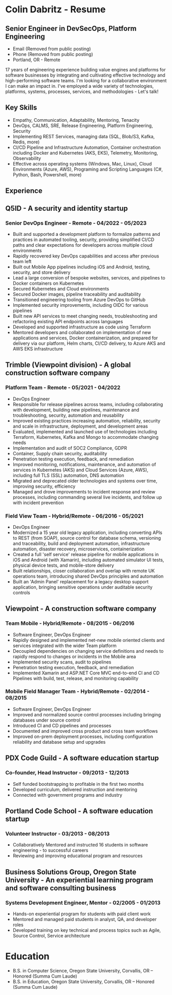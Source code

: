 # Colin Dabritz - Resume

## Senior Engineer in DevSecOps, Platform Engineering

* Email (Removed from public posting)
* Phone (Removed from public posting)
* Portland, OR - Remote

17 years of engineering experience building value engines and platforms for software businesses by integrating and cultivating effective technology and high-performing software teams. I'm looking for a collaborative environment I can make an impact in. I've employed a wide variety of technologies, platforms, systems, processes, services, and methodologies - Let's talk!

## Key Skills

* Empathy, Communication, Adaptability, Mentoring, Tenacity
* DevOps, CALMS, SRE, Release Engineering, Platform Engineering, Security
* Implementing REST Services, managing data (SQL, Blob/S3, Kafka, Redis, more)
* CI/CD Pipeline and Infrastructure Automation, Container orchestration including Docker and Kubernetes (AKS, EKS), Telemetry, Monitoring, Observability
* Effective across operating systems (Windows, Mac, Linux), Cloud Environments (Azure, AWS), Programing and Scripting Languages (C#, Python, Bash, Powershell, more)

## Experience

## Q5ID - A security and identity startup
### Senior DevOps Engineer - Remote - 04/2022 - 05/2023

* Built and supported a development platform to formalize patterns and practices in automated tooling, security, providing simplified CI/CD paths and clear expectations for developers across multiple cloud environments
* Rapidly recovered key DevOps capabilities and access after previous team left
* Built out Mobile App pipelines including iOS and Android, testing, security, and store delivery
* Lead a large conversion of bespoke websites, services, and pipelines to Docker containers on Kubernetes
* Secured Kubernetes and Cloud environments
* Secured Docker images, pipeline traceability and auditability
* Transitioned engineering tooling from Azure DevOps to GitHub
* Implemented security improvements, including OIDC for various pipelines
* Built new API services to meet changing needs, troubleshooting and refactoring existing API endpoints across languages
* Developed and supported infrastructure as code using Terraform
* Mentored developers and collaborated on implementation of new applications and services, Docker containerization, and prepared for delivery via our platform, Helm charts, CI/CD delivery, to Azure AKS and AWS EKS infrastructure

## Trimble (Viewpoint division) - A global construction software company
### Platform Team - Remote - 05/2021 - 04/2022

  * DevOps Engineer
  * Responsible for release pipelines across teams, including collaborating with development, building new pipelines, maintenance and troubleshooting, security, automation and reusability
  * Improved existing practices increasing automation, reliability, security and scale in infrastructure, deployment, and development areas
  * Evaluated, implemented and launched use of technologies including Terraform, Kubernetes, Kafka and Mongo to accommodate changing needs
  * Implementation and audit of SOC2 Compliance, GDPR
  * Container, Supply chain security, auditability
  * Penetration testing execution, feedback, and remediation
  * Improved monitoring, notifications, maintenance, and automation of services in Kubernetes (AKS) and Cloud Services (Azure, AWS), including full TLS (SSL) automation, DNS automation
  * Migrated and deprecated older technologies and systems over time, improving security, efficiency
  * Managed and drove improvements to incident response and review processes, including commanding several live incidents, and follow up with incident prevention

### Field View Team - Hybrid/Remote - 06/2016 - 05/2021
  * DevOps Engineer
  * Modernized a 15 year old legacy application, including converting APIs to REST (from SOAP), source control for database schema, versioning and traceability, build and deployment automation, infrastructure automation, disaster recovery, microservices, containerization
  * Created a full 'self service' release pipeline for mobile applications in iOS and Android (with Xamarin), including automated simulator UI tests, physical device tests, and mobile-store delivery
  * Built relationships, closer collaboration and overlap with remote UK operations team, introducing shared DevOps principles and automation
  * Built an 'Admin Panel' replacement for a legacy desktop support application, bringing sensitive operations under auditable security controls

## Viewpoint - A construction software company
### Team Mobile - Hybrid/Remote - 08/2015 - 06/2016
  * Software Engineer, DevOps Engineer
  * Rapidly designed and implemented net-new mobile oriented clients and services integrated with the wider Team platform
  * Decoupled dependencies on changing service definitions and needs to rapidly respond to changes or incidents in the Mobile area
  * Implemented security scans, audit to pipelines
  * Penetration testing execution, feedback, and remediation
  * Implemented Xamarin and ASP.NET Core MVC end-to-end CI and CD Pipelines with build, test, release, and monitoring capability

### Mobile Field Manager Team - Hybrid/Remote - 02/2014 - 08/2015
  * Software Engineer, DevOps Engineer
  * Improved and normalized source control processes including bringing databases under source control
  * Introduced CI and CD pipelines and processes
  * Documented and improved cross product and cross team workflows
  * Improved on-prem deployment processes, including configuration reliability and database setup and upgrades

## PDX Code Guild - A software education startup
### Co-founder, Head Instructor - 09/2013 - 12/2013
  * Self funded bootstrapping to profitable in the first two months
  * Developed curriculum, delivered instruction and mentoring
  * Connected with government programs and industry

## Portland Code School - A software education startup
### Volunteer Instructor - 03/2013 - 08/2013
  * Collaboratively Mentored and instructed 16 students in software engineering - to successful careers
  * Reviewing and improving educational program and resources

## Business Solutions Group, Oregon State University - An experiential learning program and software consulting business
### Systems Development Engineer, Mentor - 02/2005 - 01/2013
  * Hands-on experiential program for students with paid client work
  * Mentored and managed paid students in analyst, QA, and developer roles
  * Developed training on key technical and process topics such as Agile, Source Control, Service architecture

# Education
  * B.S. in Computer Science, Oregon State University, Corvallis, OR – Honored (Summa Cum Laude)
  * B.S. in Education, Oregon State University, Corvallis, OR – Honored (Summa Cum Laude)
